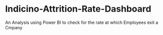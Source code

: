# Indicino-Attrition-Rate-Dashboard
An Analysis using Power BI to check for the rate at which Employees exit a Cmpany
